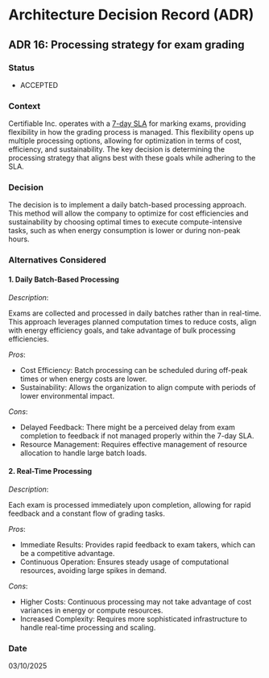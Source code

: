 # Architecture Decision Record (ADR)

## ADR 16: Processing strategy for exam grading

### Status

- ACCEPTED

### Context

Certifiable Inc. operates with a [7-day SLA](../sla-slo-sli.md) for marking exams, providing flexibility in how the grading process is managed. This flexibility opens up multiple processing options, allowing for optimization in terms of cost, efficiency, and sustainability. The key decision is determining the processing strategy that aligns best with these goals while adhering to the SLA.

### Decision

The decision is to implement a daily batch-based processing approach. This method will allow the company to optimize for cost efficiencies and sustainability by choosing optimal times to execute compute-intensive tasks, such as when energy consumption is lower or during non-peak hours.

### Alternatives Considered

#### 1. Daily Batch-Based Processing

*Description*:

Exams are collected and processed in daily batches rather than in real-time. This approach leverages planned computation times to reduce costs, align with energy efficiency goals, and take advantage of bulk processing efficiencies.

*Pros*:

- Cost Efficiency: Batch processing can be scheduled during off-peak times or when energy costs are lower.
- Sustainability: Allows the organization to align compute with periods of lower environmental impact.

*Cons*:

- Delayed Feedback: There might be a perceived delay from exam completion to feedback if not managed properly within the 7-day SLA.
- Resource Management: Requires effective management of resource allocation to handle large batch loads.

#### 2. Real-Time Processing

*Description*:

Each exam is processed immediately upon completion, allowing for rapid feedback and a constant flow of grading tasks.

*Pros*:

- Immediate Results: Provides rapid feedback to exam takers, which can be a competitive advantage.
- Continuous Operation: Ensures steady usage of computational resources, avoiding large spikes in demand.

*Cons*:

- Higher Costs: Continuous processing may not take advantage of cost variances in energy or compute resources.
- Increased Complexity: Requires more sophisticated infrastructure to handle real-time processing and scaling.

### Date
03/10/2025
